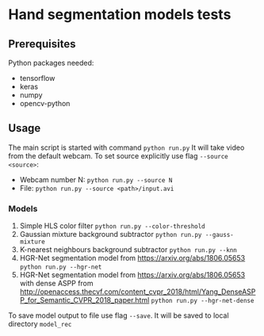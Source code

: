 # Hand segmentation models tests
## Prerequisites
Python packages needed:
 - tensorflow
 - keras
 - numpy
 - opencv-python

## Usage
The main script is started with command
`python run.py`
It will take video from the default webcam. To set source explicitly use flag `--source <source>`:
 - Webcam number N: `python run.py --source N`
 - File: `python run.py --source <path>/input.avi`
### Models
1. Simple HLS color filter
`python run.py --color-threshold`
2. Gaussian mixture background subtractor
`python run.py --gauss-mixture`
3. K-nearest neighbours background subtractor
`python run.py --knn`
4. HGR-Net segmentation model from https://arxiv.org/abs/1806.05653
`python run.py --hgr-net`
5. HGR-Net segmentation model from https://arxiv.org/abs/1806.05653 with dense ASPP from http://openaccess.thecvf.com/content_cvpr_2018/html/Yang_DenseASPP_for_Semantic_CVPR_2018_paper.html
`python run.py --hgr-net-dense`

To save model output to file use flag `--save`. It will be saved to local directory `model_rec`

